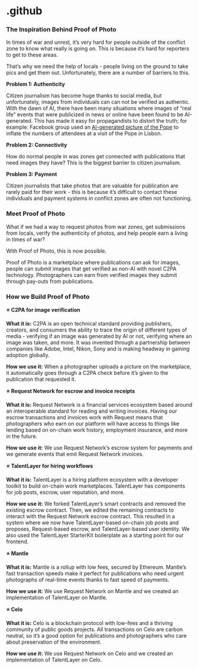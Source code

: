 # .github

### The Inspiration Behind Proof of Photo

In times of war and unrest, it’s very hard for people outside of the conflict zone to know what really is going on. This is because it’s hard for reporters to get to these areas.

That’s why we need the help of locals - people living on the ground to take pics and get them out. Unfortunately, there are a number of barriers to this. 

**Problem 1: Authenticity**

Citizen journalism has become huge thanks to social media, but unfortunately, images from individuals can can not be verified as authentic. With the dawn of AI, there have been many situations where images of “real life” events that were publicized in news or online have been found to be AI-generated. This has made it easy for propagandists to distort the truth; for example: Facebook group used an [AI-generated picture of the Pope](https://www.facebook.com/catholicforlifee/posts/pfbid02K9sj8dazQqWSgeWoqebz7PXkMJdzREKu7hNW2qCxoyQNEhXHQUxV8YvH3BdoowGCl) to inflate the numbers of attendees at a visit of the Pope in Lisbon.

**Problem 2: Connectivity**

How do normal people in was zones get connected with publications that need images they have? This is the biggest barrier to citizen journalism.

**Problem 3: Payment**

Citizen journalists that take photos that are valuable for publication are rarely paid for their work - this is because it’s difficult to contact these individuals and payment systems in conflict zones are often not functioning. 

### Meet Proof of Photo

What if we had a way to request photos from war zones, get submissions from locals, verify the authenticity of photos, and help people earn a living in times of war? 

With Proof of Photo, this is now possible.

Proof of Photo is a marketplace where publications can ask for images, people can submit images that get verified as non-AI with novel C2PA technology. Photographers can earn from verified images they submit through pay-outs from publications. 

### How we Build Proof of Photo

**⭐ C2PA for image verification**

**What it is:** C2PA is an open technical standard providing publishers, creators, and consumers the ability to trace the origin of different types of media - verifying if an image was generated by AI or not, verifying where an image was taken, and more. It was invented through a partnership between companies like Adobe, Intel, Nikon, Sony and is making headway in gaining adoption globally. 

**How we use it:** When a photographer uploads a picture on the marketplace, it automatically goes through a C2PA check before it’s given to the publication that requested it. 

**⭐ Request Network for escrow and invoice receipts**

**What it is:** Request Network is a financial services ecosystem based around an interoperable standard for reading and writing invoices. Having our escrow transactions and invoices work with Request means that photographers who earn on our platform will have access to things like lending based on on-chain work history, employment insurance, and more in the future. 

**How we use it:** We use Request Network’s escrow system for payments and we generate events that emit Request Network invoices.

**⭐ TalentLayer for hiring workflows**

**What it is:** TalentLayer is a hiring platform ecosystem with a developer toolkit to build on-chain work marketplaces. TalentLayer has components for job posts, escrow, user reputation, and more. 

**How we use it:** We forked TalentLayer’s smart contracts and removed the existing escrow contract. Then, we edited the remaining contracts to interact with the Request Network escrow contract. This resulted in a system where we now have TalentLayer-based on-chain job posts and proposes, Request-based escrow, and TalentLayer-based user identity. We also used the TalentLayer StarterKit boilerplate as a starting point for our frontend. 

**⭐ Mantle** 

**What it is:** Mantle is a rollup with low fees, secured by Ethereum. Mantle’s fast transaction speeds make it perfect for publications who need urgent photographs of real-time events thanks to fast speed of payments.

**How we use it:** We use Request Network on Mantle and we created an implementation of TalentLayer on Mantle. 

**⭐ Celo**

**What it is:** Celo is a blockchain protocol with low-fees and a thriving community of public goods projects. All transactions on Celo are carbon neutral, so it’s a good option for publications and photographers who care about preservation of the environment. 

**How we use it:** We use Request Network on Celo and we created an implementation of TalentLayer on Celo.
